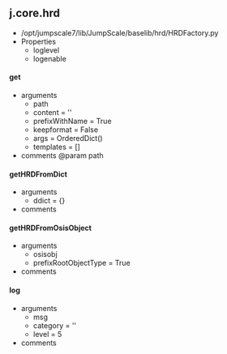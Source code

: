 ## j.core.hrd

- /opt/jumpscale7/lib/JumpScale/baselib/hrd/HRDFactory.py
- Properties
    - loglevel
    - logenable

#### get 
- arguments
    - path
    - content = ''
    - prefixWithName = True
    - keepformat = False
    - args = OrderedDict()
    - templates = []
- comments
    @param path

#### getHRDFromDict 
- arguments
    - ddict = \{\}
- comments
    

#### getHRDFromOsisObject 
- arguments
    - osisobj
    - prefixRootObjectType = True
- comments
    

#### log 
- arguments
    - msg
    - category = ''
    - level = 5
- comments
    

